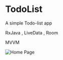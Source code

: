 # TodoList
A simple Todo-list app

RxJava , LiveData , Room

MVVM

![Home Page](https://www.uplooder.net/img/image/86/5fe764862ed388349cca0379058607d0/Untitled-1.png)
